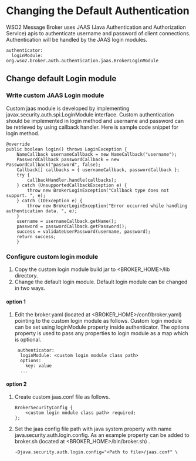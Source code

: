 # Changing the Default Authentication

WSO2 Message Broker uses JAAS (Java Authentication and Authorization Service) apis to authenticate username and
password of client connections. Authentication will be handled by the JAAS login modules.


    authenticator:
      loginModule: org.wso2.broker.auth.authentication.jaas.BrokerLoginModule

## Change default Login module

### Write custom JAAS Login module

Custom jaas module is developed by implementing javax.security.auth.spi.LoginModule interface.
Custom authentication should be implemented in login method and username and password can be retrieved by using callback
handler. Here is sample code snippet for login method.

    @override
    public boolean login() throws LoginException {
        NameCallback usernameCallback = new NameCallback("username");
        PasswordCallback passwordCallback = new PasswordCallback("password", false);
        Callback[] callbacks = { usernameCallback, passwordCallback };
        try {
            callbackHandler.handle(callbacks);
        } catch (UnsupportedCallbackException e) {
            throw new BrokerLoginException("Callback type does not support. ", e);
        } catch (IOException e) {
            throw new BrokerLoginException("Error occurred while handling authentication data. ", e);
        }
        username = usernameCallback.getName();
        password = passwordCallback.getPassword();
        success = validateUserPassword(username, password);
        return success;
        }

### Configure custom login module

1. Copy the custom login module build jar to <BROKER_HOME>/lib directory.
2. Change the default login module. Default login module can be changed in two ways.

#### option 1

1. Edit the broker.yaml (located at <BROKER_HOME>/conf/broker.yaml) pointing to the custom login module as follows.
Custom login module can be set using loginModule property inside authenticator. The options property is used to pass any
properties to login module as a map which is optional.
 
    ```
     authenticator:
      loginModule: <custom login module class path>
      options:
        key: value
      ...
   ```

#### option 2

1. Create custom jaas.conf file as follows.

    ```
    BrokerSecurityConfig {
        <custom login module class path> required;
    };
    ```

2. Set the jaas config file path with java system property with name java.security.auth.login.config. As an example
property can be added to broker.sh (located at <BROKER_HOME>/bin/broker.sh) .


    ```
    -Djava.security.auth.login.config="<Path to file>/jaas.conf" \
   ```


